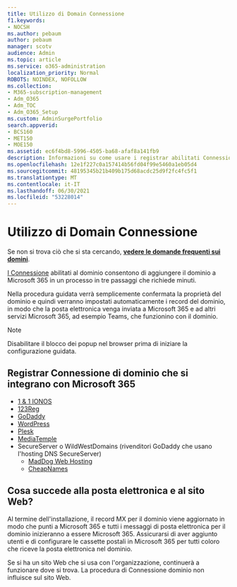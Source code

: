 ```yaml
---
title: Utilizzo di Domain Connessione
f1.keywords:
- NOCSH
ms.author: pebaum
author: pebaum
manager: scotv
audience: Admin
ms.topic: article
ms.service: o365-administration
localization_priority: Normal
ROBOTS: NOINDEX, NOFOLLOW
ms.collection:
- M365-subscription-management
- Adm_O365
- Adm_TOC
- Adm_O365_Setup
ms.custom: AdminSurgePortfolio
search.appverid:
- BCS160
- MET150
- MOE150
ms.assetid: ec6f4bd8-5996-4505-ba68-afaf8a141fb9
description: Informazioni su come usare i registrar abilitati Connessione dominio e aggiungere il dominio a Microsoft 365.
ms.openlocfilehash: 12e1f227c0a157414b56fd04f99e5460a1eb05d4
ms.sourcegitcommit: 48195345b21b409b175d68acdc25d9f2fc4fc5f1
ms.translationtype: MT
ms.contentlocale: it-IT
ms.lasthandoff: 06/30/2021
ms.locfileid: "53228014"
---
```

# <a name="using-domain-connect"></a>Utilizzo di Domain Connessione

 Se non si trova ciò che si sta cercando, **[vedere le domande frequenti sui domini](../setup/domains-faq.yml)**.

[I Connessione](https://www.domainconnect.org/) abilitati al dominio consentono di aggiungere il dominio a Microsoft 365 in un processo in tre passaggi che richiede minuti.

Nella procedura guidata verrà semplicemente confermata la proprietà del dominio e quindi verranno impostati automaticamente i record del dominio, in modo che la posta elettronica venga inviata a Microsoft 365 e ad altri servizi Microsoft 365, ad esempio Teams, che funzionino con il dominio.

> [!NOTE]
> Disabilitare il blocco dei popup nel browser prima di iniziare la configurazione guidata.

## <a name="domain-connect-registrars-integrating-with-microsoft-365"></a>Registrar Connessione di dominio che si integrano con Microsoft 365

- [1 &amp; 1 IONOS](https://www.1and1.com/)
- [123Reg](https://www.123-reg.co.uk/)
- [GoDaddy](https://www.godaddy.com/)
- [WordPress](https://wordpress.com/)
- [Plesk](https://www.plesk.com/)
- [MediaTemple](https://mediatemple.net/)
- SecureServer o WildWestDomains (rivenditori GoDaddy che usano l'hosting DNS SecureServer)
  - [MadDog Web Hosting](https://maddogwebhosting.com/domains/)
  - [CheapNames](https://www.cheapnames.com)

## <a name="what-happens-to-my-email-and-website"></a>Cosa succede alla posta elettronica e al sito Web?

Al termine dell'installazione, il record MX per il dominio viene aggiornato in modo che punti a Microsoft 365 e tutti i messaggi di posta elettronica per il dominio inizieranno a essere Microsoft 365. Assicurarsi di aver aggiunto utenti e di configurare le cassette postali in Microsoft 365 per tutti coloro che riceve la posta elettronica nel dominio.

Se si ha un sito Web che si usa con l'organizzazione, continuerà a funzionare dove si trova. La procedura di Connessione dominio non influisce sul sito Web.

